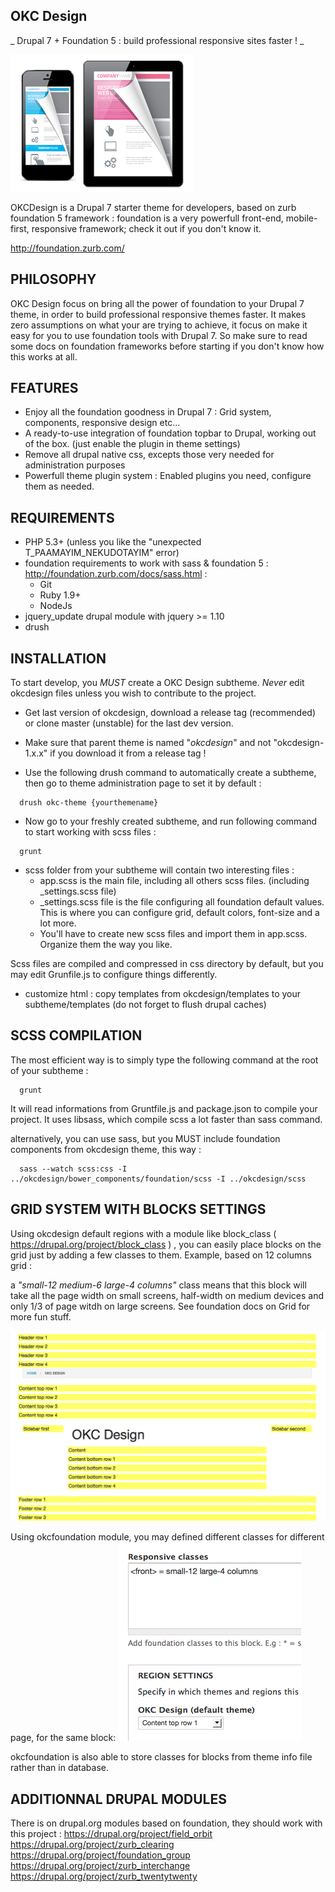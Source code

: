 OKC Design
-------------

_ Drupal 7 + Foundation 5 : build professional responsive sites faster ! _

![Logo](https://raw.githubusercontent.com/nyl-auster/okcdesign/master/screenshot.png)

OKCDesign is a Drupal 7 starter theme for developers, based on zurb foundation 5 framework :
foundation is a very powerfull front-end, mobile-first, responsive framework; check it out if you don't know it.

http://foundation.zurb.com/


PHILOSOPHY
----------

OKC Design focus on bring all the power of foundation to your Drupal 7 theme, in order to build professional responsive themes faster.
It makes zero assumptions on what your are trying to achieve, it focus on make it easy for you to use foundation tools with Drupal 7.
So make sure to read some docs on foundation frameworks before starting if you don't know how this works at all.

FEATURES
---------

- Enjoy all the foundation goodness in Drupal 7 :  Grid system, components, responsive design etc...
- A ready-to-use integration of foundation topbar to Drupal, working out of the box. (just enable the plugin in theme settings)
- Remove all drupal native css, excepts those very needed for administration purposes
- Powerfull theme plugin system : Enabled plugins you need, configure them as needed.

REQUIREMENTS
-------------

- PHP 5.3+ (unless you like the "unexpected T_PAAMAYIM_NEKUDOTAYIM" error)
- foundation requirements to work with sass & foundation 5 : http://foundation.zurb.com/docs/sass.html :
  - Git
  - Ruby 1.9+
  - NodeJs
- jquery_update drupal module with jquery >= 1.10
- drush

INSTALLATION
-----------------

To start develop, you  *MUST* create a OKC Design subtheme. *Never* edit okcdesign files unless you wish to contribute to the project.

- Get last version of okcdesign, download a release tag (recommended) or clone master (unstable) for
  the last dev version.

- Make sure that parent theme is named "*okcdesign*" and not "okcdesign-1.x.x" if you download it from a release tag !

- Use the following drush command to automatically create a subtheme, then go to theme administration page to set it by default :

```shell
  drush okc-theme {yourthemename}
```

- Now go to your freshly created subtheme, and run following command to start working
with scss files :

```shell
  grunt
```
- scss folder from your subtheme will contain two interesting files :
  - app.scss is the main file, including all others scss files. (including _settings.scss file)
  - _settings.scss file is the file configuring all foundation default values. This is where you can configure grid, default colors, font-size and a lot more.
  - You'll have to create new scss files and import them in app.scss. Organize them the way you like.

Scss files are compiled and compressed in css directory by default, but you may edit Grunfile.js to configure things differently.

- customize html : copy templates from okcdesign/templates to your subtheme/templates (do not forget to flush drupal caches)


SCSS COMPILATION
------------------

The most efficient way is to simply type the following command at the root of your subtheme :
```shell
  grunt
```

It will read informations from Gruntfile.js and package.json to compile your project.
It uses libsass, which compile scss a lot faster than sass command.

alternatively, you can use sass, but you MUST include foundation components from okcdesign theme, this way :

```shell
  sass --watch scss:css -I ../okcdesign/bower_components/foundation/scss -I ../okcdesign/scss
```
GRID SYSTEM WITH BLOCKS SETTINGS
--------------------------------

Using okcdesign default regions with a module like block_class ( https://drupal.org/project/block_class ) , you can easily place blocks on the grid just by adding a few classes to them.
Example, based on 12 columns grid :

a *"small-12 medium-6 large-4 columns"* class means that this block will take all the page width on small screens, half-width on medium devices and only 1/3 of page witdh on large screens.
See foundation docs on Grid for more fun stuff.

![Logo](https://raw.githubusercontent.com/nyl-auster/okcdesign/master/images/demo-regions.png)

Using okcfoundation module, you may defined different classes for different page, for the same block:
![Logo](https://raw.githubusercontent.com/nyl-auster/okcdesign/master/images/demo-block.png)

okcfoundation is also able to store classes for blocks from theme info file rather than in database.

ADDITIONNAL DRUPAL MODULES
--------------------------------

There is on drupal.org modules based on foundation, they should work with this project :
https://drupal.org/project/field_orbit
https://drupal.org/project/zurb_clearing
https://drupal.org/project/foundation_group
https://drupal.org/project/zurb_interchange
https://drupal.org/project/zurb_twentytwenty

